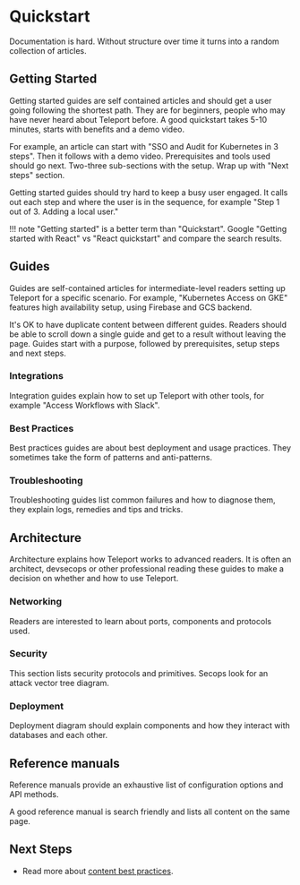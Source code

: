 # Quickstart

Documentation is hard. Without structure over time it turns into a random collection of articles.

## Getting Started

Getting started guides are self contained articles and should get a user going
following the shortest path.
They are for beginners, people who may have never heard about Teleport before.
A good quickstart takes 5-10 minutes, starts with benefits and a demo video.

For example, an article can start with "SSO and Audit for Kubernetes in 3 steps".
Then it follows with a demo video. Prerequisites and tools used should
go next. Two-three sub-sections with the setup. Wrap up with "Next steps" section.

Getting started guides should try hard to keep a busy user engaged. It calls out each step and where the user
is in the sequence, for example "Step 1 out of 3. Adding a local user."

!!! note
    "Getting started" is a better term than "Quickstart".
    Google "Getting started with React" vs "React quickstart"
    and compare the search results.

## Guides

Guides are self-contained articles for intermediate-level readers setting up Teleport
for a specific scenario.
For example, "Kubernetes Access on GKE" features high availability setup,
using Firebase and GCS backend.

It's OK to have duplicate content between different guides. Readers should be able to
scroll down a single guide and get to a result without leaving the page.
Guides start with a purpose, followed by prerequisites, setup steps and next steps.

### Integrations

Integration guides explain how to set up Teleport with other tools,
for example "Access Workflows with Slack".

### Best Practices

Best practices guides are about best deployment and usage practices.
They sometimes take the form of patterns and anti-patterns.

### Troubleshooting

Troubleshooting guides list common failures and how to diagnose them,
they explain logs, remedies and tips and tricks.

## Architecture

Architecture explains how Teleport works to advanced readers.
It is often an architect, devsecops or other professional reading these guides
to make a decision on whether and how to use Teleport.

### Networking

Readers are interested to learn about ports, components and protocols used.

### Security

This section lists security protocols and primitives.
Secops look for an attack vector tree diagram.

### Deployment

Deployment diagram should explain components and how they interact with databases
and each other.

## Reference manuals

Reference manuals provide an exhaustive list of configuration options
and API methods.

A good reference manual is search friendly and lists all content on the same page.


## Next Steps

* Read more about [content best practices](./docs/best-practices.md).

